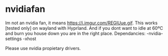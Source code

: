 # nvidiafan
Im not an nvidia fan, it means https://i.imgur.com/REGlUue.gif. This works [tested only] on wayland with Hyprland. And if you dont want to idle at 60ºC and burn you house down you are in the right place.
Dependancies:
-nvidia-settings
-xhost

Please use nvidia propietary drivers.
